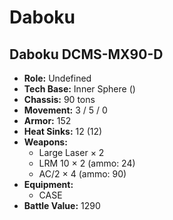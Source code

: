 # Daboku
## Daboku DCMS-MX90-D
- **Role:** Undefined
- **Tech Base:** Inner Sphere ()
- **Chassis:** 90 tons
- **Movement:** 3 / 5 / 0
- **Armor:** 152
- **Heat Sinks:** 12 (12)
- **Weapons:**
  - Large Laser × 2
  - LRM 10 × 2 (ammo: 24)
  - AC/2 × 4 (ammo: 90)
- **Equipment:**
  - CASE
- **Battle Value:** 1290


